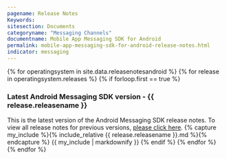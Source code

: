 ```yaml
---
pagename: Release Notes
Keywords:
sitesection: Documents
categoryname: "Messaging Channels"
documentname: Mobile App Messaging SDK for Android
permalink: mobile-app-messaging-sdk-for-android-release-notes.html
indicator: messaging
---
```



{% for operatingsystem in site.data.releasenotesandroid %}
{% for release in operatingsystem.releases %}
{% if forloop.first == true %}
<h3>Latest Android Messaging SDK version - {{ release.releasename }}</h3>
This is the latest version of the Android Messaging SDK release notes. To view all release notes for previous versions, <a href="/mobile-app-messaging-sdk-for-android-release-notes-all-release-notes.html">please click here</a>.
{% capture my_include %}{% include_relative {{ release.releasename }}.md %}{% endcapture %}
{{ my_include | markdownify }}
{% endif %}
{% endfor %}
{% endfor %}
